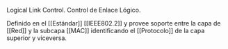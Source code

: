 Logical Link Control. Control de Enlace Lógico.

Definido en el [[Estándar]] [[IEEE802.2]] y provee soporte entre la capa de [[Red]] y la subcapa [[MAC]] identificando el [[Protocolo]] de la capa superior y viceversa.
